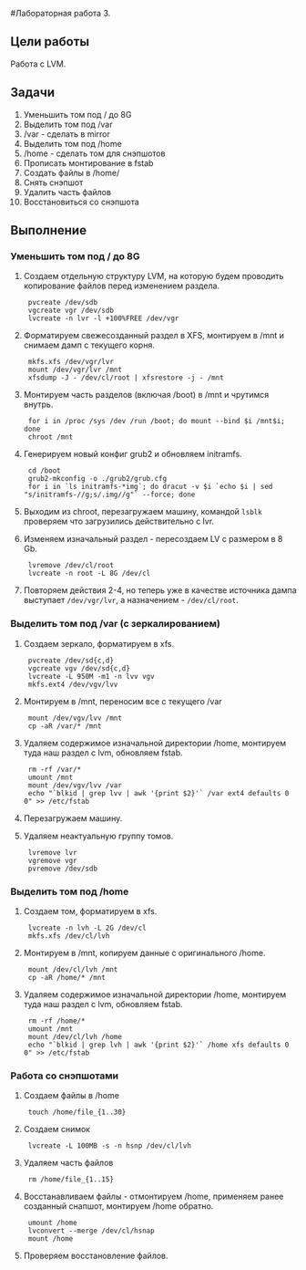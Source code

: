 #Лабораторная работа 3.

## Цели работы

Работа с LVM.

## Задачи

1. Уменьшить том под / до 8G
2. Выделить том под /var
3. /var - сделать в mirror
4. Выделить том под /home
5. /home - сделать том для снэпшотов
6. Прописать монтирование в fstab
7. Создать файлы в /home/
8. Снять снэпшот
9. Удалить часть файлов
10. Восстановиться со снэпшота

## Выполнение

### Уменьшить том под / до 8G

1. Создаем отдельную структуру LVM, на которую будем проводить копирование файлов перед изменением раздела.

        pvcreate /dev/sdb
        vgcreate vgr /dev/sdb
        lvcreate -n lvr -l +100%FREE /dev/vgr
        
2. Форматируем свежесозданный раздел в XFS, монтируем в /mnt и снимаем дамп с текущего корня.

        mkfs.xfs /dev/vgr/lvr
        mount /dev/vgr/lvr /mnt
        xfsdump -J - /dev/cl/root | xfsrestore -j - /mnt

3. Монтируем часть разделов (включая /boot) в /mnt и чрутимся внутрь.

        for i in /proc /sys /dev /run /boot; do mount --bind $i /mnt$i; done
        chroot /mnt
        
4. Генерируем новый конфиг grub2 и обновляем initramfs.
        
        cd /boot
        grub2-mkconfig -o ./grub2/grub.cfg
        for i in `ls initramfs-*img`; do dracut -v $i `echo $i | sed "s/initramfs-//g;s/.img//g"` --force; done
        
5. Выходим из chroot, перезагружаем машину, командой `lsblk` проверяем что загрузились действительно с lvr.

6. Изменяем изначальный раздел - пересоздаем LV с размером в 8 Gb.

        lvremove /dev/cl/root
        lvcreate -n root -L 8G /dev/cl
        
7. Повторяем действия 2-4, но теперь уже в качестве источника дампа выступает `/dev/vgr/lvr`, а назначением - `/dev/cl/root`.

### Выделить том под /var (с зеркалированием)

1. Создаем зеркало, форматируем в xfs.

        pvcreate /dev/sd{c,d}
        vgcreate vgv /dev/sd{c,d}
        lvcreate -L 950M -m1 -n lvv vgv
        mkfs.ext4 /dev/vgv/lvv

2. Монтируем в /mnt, переносим все с текущего /var

        mount /dev/vgv/lvv /mnt
        cp -aR /var/* /mnt

3. Удаляем содержимое изначальной директории /home, монтируем туда наш раздел с lvm, обновляем fstab.

        rm -rf /var/*
        umount /mnt
        mount /dev/vgv/lvv /var
        echo "`blkid | grep lvv | awk '{print $2}'` /var ext4 defaults 0 0" >> /etc/fstab
        
4. Перезагружаем машину.
5. Удаляем неактуальную группу томов.

        lvremove lvr
        vgremove vgr
        pvremove /dev/sdb

### Выделить том под /home

1. Создаем том, форматируем в xfs.

        lvcreate -n lvh -L 2G /dev/cl
        mkfs.xfs /dev/cl/lvh

2. Монтируем в /mnt, копируем данные с оригинального /home.

        mount /dev/cl/lvh /mnt
        cp -aR /home/* /mnt

3. Удаляем содержимое изначальной директории /home, монтируем туда наш раздел с lvm, обновляем fstab.

        rm -rf /home/*
        umount /mnt
        mount /dev/cl/lvh /home
        echo "`blkid | grep lvh | awk '{print $2}'` /home xfs defaults 0 0" >> /etc/fstab

### Работа со снэпшотами

1. Создаем файлы в /home

        touch /home/file_{1..30}

2. Создаем снимок

        lvcreate -L 100MB -s -n hsnp /dev/cl/lvh

3. Удаляем часть файлов

        rm /home/file_{1..15}
        
4. Восстанавливаем файлы - отмонтируем /home, применяем ранее созданный снапшот, монтируем /home обратно.

        umount /home
        lvconvert --merge /dev/cl/hsnap
        mount /home
        
5. Проверяем восстановление файлов.
        
